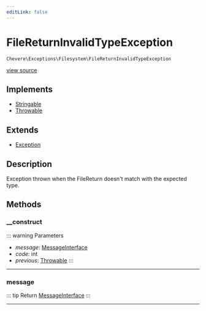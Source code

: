 ```yaml
---
editLink: false
---
```


# FileReturnInvalidTypeException

`Chevere\Exceptions\Filesystem\FileReturnInvalidTypeException`

[view source](https://github.com/chevere/chevere/blob/main/src/Chevere/Exceptions/Filesystem/FileReturnInvalidTypeException.php)

## Implements

- [Stringable](https://www.php.net/manual/class.stringable)
- [Throwable](https://www.php.net/manual/class.throwable)

## Extends

- [Exception](../Core/Exception.md)

## Description

Exception thrown when the FileReturn doesn't match with the expected type.

## Methods

### __construct

::: warning Parameters
- *message*: [MessageInterface](../../Interfaces/Message/MessageInterface.md)
- *code*: int
- *previous*: [Throwable](https://www.php.net/manual/class.throwable)
:::

---

### message

::: tip Return
[MessageInterface](../../Interfaces/Message/MessageInterface.md)
:::

---
